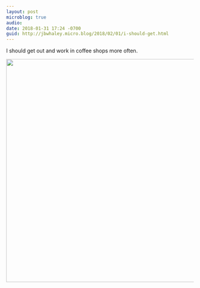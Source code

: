 ```yaml
---
layout: post
microblog: true
audio: 
date: 2018-01-31 17:24 -0700
guid: http://jbwhaley.micro.blog/2018/02/01/i-should-get.html
---
```

I should get out and work in coffee shops more often.

<img src="http://www.jarrodwhaley.com/uploads/2018/6fe1123307.jpg" width="600" height="600" />
